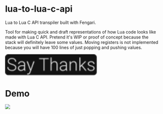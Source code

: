 # lua-to-lua-c-api
Lua to Lua C API transpiler built with Fengari.

Tool for making quick and draft representations of how Lua code looks like made with Lua C API.
Pretend it's WIP or proof of concept because the stack will definitely leave some values.
Moving registers is not implemented because you will have 100 lines of just popping and pushing values.

__[<img src="https://raw.githubusercontent.com/GitSparTV/GitSparTV/681727efe146af9a4f3042c121072d0e60bd3e95/saythanks.svg" width="300">](https://gitspartv.github.io/GitSparTV/saythanks.html)__

# Demo
<img src="https://user-images.githubusercontent.com/5685050/150766351-7131f0ec-47eb-4f0f-8285-ec1580684e14.png" width="500">
